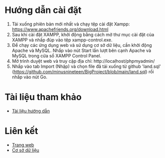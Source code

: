 # Hướng dẫn cài đặt

1. Tải xuống phiên bản mới nhất và chạy tệp cài đặt Xampp: https://www.apachefriends.org/download.html
2. Sau khi cài đặt XAMPP, khởi động bằng cách mở thư mục cài đặt của XAMPP và nhấp đúp vào tệp xampp-control.exe.
3. Để chạy các ứng dụng web và sử dụng cơ sở dữ liệu, cần khởi động Apache và MySQL. Nhấp vào nút Start lần lượt bên cạnh Apache và MySQL trong cửa sổ XAMPP Control Panel.
4. Mở trình duyệt web và truy cập địa chỉ: http://localhost/phpmyadmin/
5. Nhấp vào tab Import (Nhập) và chọn file đã tải xuống từ github 'land.sql' (https://github.com/minusnineteen/BigProject/blob/main/land.sql) rồi nhấp vào nút Go.

# Tài liệu tham khảo

* [Tài liệu hướng dẫn](https://github.com/minusnineteen/BigProject/edit/main/README.md)

# Liên kết

* [Trang web](http://localhost/land/)
* [Cơ sở dữ liệu](https://github.com/minusnineteen/BigProject/blob/main/land.sql)
